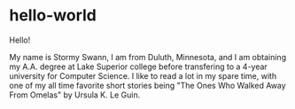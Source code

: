 # hello-world

Hello! 

My name is Stormy Swann, I am from Duluth, Minnesota, and I am obtaining my A.A. degree at Lake Superior college before transfering to a 4-year university for Computer Science.
I like to read a lot in my spare time, with one of my all time favorite short stories being "The Ones Who Walked Away From Omelas" by Ursula K. Le Guin.

